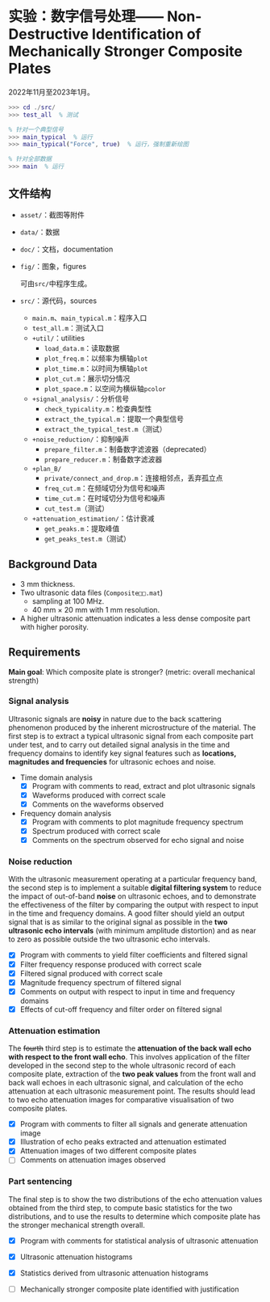 # 实验：数字信号处理—— Non-Destructive Identification of Mechanically Stronger Composite Plates

2022年11月至2023年1月。

```matlab
>>> cd ./src/
>>> test_all  % 测试

% 针对一个典型信号
>>> main_typical  % 运行
>>> main_typical("Force", true)  % 运行，强制重新绘图

% 针对全部数据
>>> main  % 运行
```

## 文件结构

- `asset/`：截图等附件

- `data/`：数据

- `doc/`：文档，documentation

- `fig/`：图象，figures

  可由`src/`中程序生成。

- `src/`：源代码，sources
  - `main.m`、`main_typical.m`：程序入口
  - `test_all.m`：测试入口
  - `+util/`：utilities
    - `load_data.m`：读取数据
    - `plot_freq.m`：以频率为横轴`plot`
    - `plot_time.m`：以时间为横轴`plot`
    - `plot_cut.m`：展示切分情况
    - `plot_space.m`：以空间为横纵轴`pcolor`
  - `+signal_analysis/`：分析信号
    - `check_typicality.m`：检查典型性
    - `extract_the_typical.m`：提取一个典型信号
    - `extract_the_typical_test.m`（测试）
  - `+noise_reduction/`：抑制噪声
    - `prepare_filter.m`：制备数字滤波器（deprecated）
    - `prepare_reducer.m`：制备数字滤波器
  - `+plan_B/`
    - `private/connect_and_drop.m`：连接相邻点，丢弃孤立点
    - `freq_cut.m`：在频域切分为信号和噪声
    - `time_cut.m`：在时域切分为信号和噪声
    - `cut_test.m`（测试）
  - `+attenuation_estimation/`：估计衰减
    - `get_peaks.m`：提取峰值
    - `get_peaks_test.m`（测试）

## Background Data

- 3 mm thickness.
- Two ultrasonic data files (`Composite□□.mat`)
  - sampling at 100 MHz.
  - 40 mm × 20 mm with 1 mm resolution.
- A higher ultrasonic attenuation indicates a less dense composite part with higher porosity.

## Requirements

**Main goal**: Which composite plate is stronger? (metric: overall mechanical strength)

### Signal analysis

Ultrasonic signals are **noisy** in nature due to the back scattering phenomenon produced by the inherent microstructure of the material. The first step is to extract a typical ultrasonic signal from each composite part under test, and to carry out detailed signal analysis in the time and frequency domains to identify key signal features such as **locations, magnitudes and frequencies** for ultrasonic echoes and noise.

- Time domain analysis
  - [x] Program with comments to read, extract and plot ultrasonic signals
  - [x] Waveforms produced with correct scale
  - [x] Comments on the waveforms observed
- Frequency domain analysis
  - [x] Program with comments to plot magnitude frequency spectrum
  - [x] Spectrum produced with correct scale
  - [x] Comments on the spectrum observed for echo signal and noise

### Noise reduction

With the ultrasonic measurement operating at a particular frequency band, the second step is to implement a suitable **digital filtering system** to reduce the impact of out-of-band **noise** on ultrasonic echoes, and to demonstrate the effectiveness of the filter by comparing the output with respect to input in the time and frequency domains. A good filter should yield an output signal that is as similar to the original signal as possible in the **two ultrasonic echo intervals** (with minimum amplitude distortion) and as near to zero as possible outside the two ultrasonic echo intervals.

- [x] Program with comments to yield filter coefficients and filtered signal
- [x] Filter frequency response produced with correct scale
- [x] Filtered signal produced with correct scale
- [x] Magnitude frequency spectrum of filtered signal
- [x] Comments on output with respect to input in time and frequency domains
- [x] Effects of cut-off frequency and filter order on filtered signal

### Attenuation estimation

The ~~fourth~~ third step is to estimate the **attenuation of the back wall echo with respect to the front wall echo**. This involves application of the filter developed in the second step to the whole ultrasonic record of each composite plate, extraction of the **two peak values** from the front wall and back wall echoes in each ultrasonic signal, and calculation of the echo attenuation at each ultrasonic measurement point. The results should lead to two echo attenuation images for comparative visualisation of two composite plates. 

- [x] Program with comments to filter all signals and generate attenuation image
- [x] Illustration of echo peaks extracted and attenuation estimated
- [x] Attenuation images of two different composite plates
- [ ] Comments on attenuation images observed

### Part sentencing

The final step is to show the two distributions of the echo attenuation values obtained from the third step, to compute basic statistics for the two distributions, and to use the results to determine which composite plate has the stronger mechanical strength overall.

- [x] Program with comments for statistical analysis of ultrasonic attenuation
- [x] Ultrasonic attenuation histograms
- [x] Statistics derived from ultrasonic attenuation histograms
- [ ] Mechanically stronger composite plate identified with justification

